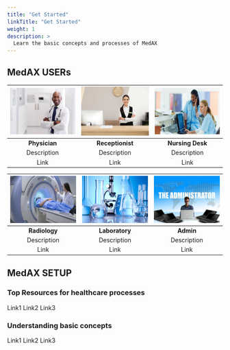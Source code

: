 ```yaml
---
title: "Get Started"
linkTitle: "Get Started"
weight: 1
description: >
  Learn the basic concepts and processes of MedAX
---
```


## MedAX USERs





| ![](Physician.png) | ![](Receptionist.png) | ![](NursingDesk.png) |
|:------------------:|:-------------------:|:------------------:|
|   **Physician**    |  **Receptionist**   |  **Nursing Desk**  |
|    Description     |     Description     |    Description     |
|        Link        |        Link         |        Link        |

| ![](Radiology.png) | ![](Laboratory.png) | ![](Admin.png) |
|:----------------:|:-----------------:|:------------:|
|  **Radiology**   |  **Laboratory**   |  **Admin**   |
|   Description    |    Description    | Description  |
|       Link       |       Link        |     Link     |

## MedAX SETUP

### Top Resources for healthcare processes

Link1
Link2
Link3

### Understanding basic concepts

Link1
Link2
Link3
